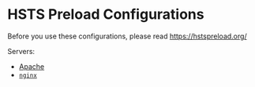 # HSTS Preload Configurations

Before you use these configurations, please read https://hstspreload.org/

Servers:

- [Apache](./hstspreload.apache.htaccess)
- [`nginx`](./hstspreload.nginx.conf)
